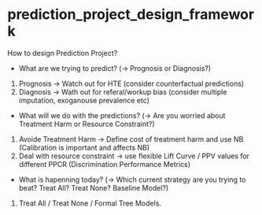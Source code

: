 # prediction_project_design_framework
How to design Prediction Project?

- What are we trying to predict? (-> Prognosis or Diagnosis?)
1. Prognosis -> Watch out for HTE (consider counterfactual predictions)
2. Diagnosis -> Wath out for referal/workup bias (consider multiple imputation, exoganouse prevalence etc)

- What will we do with the predictions? (-> Are you worried about Treatment Harm or Resource Constraint?)
1. Avoide Treatment Harm -> Define cost of treatment harm and use NB (Calibration is important and affects NB)
2. Deal with resource constraint -> use flexible Lift Curve / PPV values for different PPCR (Discrimination Performance Metrics)

- What is hapenning today? (-> Which current strategy are you trying to beat? Treat All? Treat None? Baseline Model?)
1. Treat All / Treat None / Formal Tree Models.

